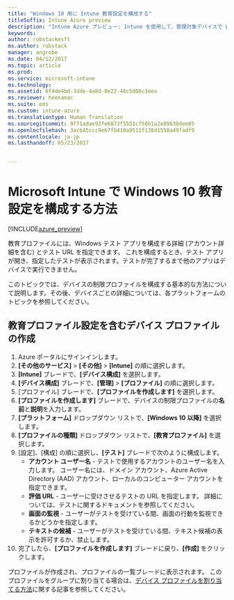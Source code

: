 ```yaml
---
title: "Windows 10 用に Intune 教育設定を構成する"
titleSuffix: Intune Azure preview
description: "Intune Azure プレビュー: Intune を使用して、管理対象デバイスで Windows 10 の教育設定を構成する方法について説明します。"
keywords: 
author: robstackmsft
ms.author: robstack
manager: angrobe
ms.date: 04/12/2017
ms.topic: article
ms.prod: 
ms.service: microsoft-intune
ms.technology: 
ms.assetid: 6f4de4bd-3dde-4a8d-8e22-46c5d06c3eea
ms.reviewer: heenamac
ms.suite: ems
ms.custom: intune-azure
ms.translationtype: Human Translation
ms.sourcegitcommit: 9ff1adae93fe6873f5551cf58b1a2e89638dee85
ms.openlocfilehash: 3acb45ccc9e67fb410a9511f138d1558a49fadf9
ms.contentlocale: ja-jp
ms.lasthandoff: 05/23/2017


---
```


# <a name="how-to-configure-windows-10-education-settings-in-microsoft-intune"></a>Microsoft Intune で Windows 10 教育設定を構成する方法

[!INCLUDE[azure_preview](./includes/azure_preview.md)]

教育プロファイルには、Windows テスト アプリを構成する詳細 (アカウント詳細を含む) とテスト URL を指定できます。 これを構成するとき、テスト アプリが開き、指定したテストが表示されます。テストが完了するまで他のアプリはデバイスで実行できません。

このトピックでは、デバイスの制限プロファイルを構成する基本的な方法について説明します。その後、デバイスごとの詳細については、各プラットフォームのトピックを参照してください。

## <a name="create-a-device-profile-containing-education-profile-settings"></a>教育プロファイル設定を含むデバイス プロファイルの作成

1. Azure ポータルにサインインします。
2. **[その他のサービス]** > **[その他]** > **[Intune]** の順に選択します。
3. **[Intune]** ブレードで、**[デバイス構成]** を選択します。
2. **[デバイス構成]** ブレードで、**[管理]** > **[プロファイル]** の順に選択します。
3. [プロファイル] ブレードで、**[プロファイルを作成します]** を選択します。
4. **[プロファイルを作成します]** ブレードで、デバイスの制限プロファイルの**名前**と**説明**を入力します。
5. **[プラットフォーム]** ドロップダウン リストで、**[Windows 10 以降]** を選択します。
6. **[プロファイルの種類]** ドロップダウン リストで、**[教育プロファイル]** を選択します。 
7. [設定]、[構成] の順に選択し、**[テスト]** ブレードで次のように構成します。
    - **アカウント ユーザー名** - テストで使用するアカウントのユーザー名を入力します。 ユーザー名には、ドメイン アカウント、Azure Active Directory (AAD) アカウント、ローカルのコンピューター アカウントを指定できます。
    - **評価 URL** - ユーザーに受けさせるテストの URL を指定します。 詳細については、テストに関するドキュメントを参照してください。
    - **画面の監視** - ユーザーがテストを受けている間、画面の行動を監視できるかどうかを指定します。
    - **テキストの候補** - ユーザーがテストを受けている間、テキスト候補の表示を許可するか、禁止します。
8. 完了したら、**[プロファイルを作成します]** ブレードに戻り、**[作成]** をクリックします。

プロファイルが作成され、プロファイルの一覧ブレードに表示されます。
このプロファイルをグループに割り当てる場合は、[デバイス プロファイルを割り当てる方法](device-profile-assign.md)に関する記事を参照してください。





